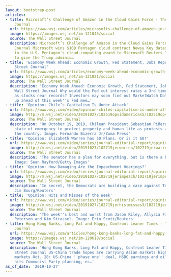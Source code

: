 ```yaml
---
layout: bootstrap-post
articles:
- title: Microsoft’s Challenge of Amazon in the Cloud Gains Force - The Wall Street
    Journal
  url: https://www.wsj.com/articles/microsofts-challenge-of-amazon-in-the-cloud-gains-force-11572208393
  image: https://images.wsj.net/im-121045/social
  source: The Wall Street Journal
  description: Microsoft’s Challenge of Amazon in the Cloud Gains Force The Wall Street
    Journal Microsoft wins $10B Pentagon cloud contract Newsy Key dates leading up
    to the U.S. Pentagon's cloud-computing award to Microsoft Reuters It’s impossible
    to give the Trump adminis…
- title: 'Economy Week Ahead: Economic Growth, Fed Statement, Jobs Report - The Wall
    Street Journal'
  url: https://www.wsj.com/articles/economy-week-ahead-economic-growth-fed-statement-jobs-report-11572202800
  image: https://images.wsj.net/im-121021/social
  source: The Wall Street Journal
  description: 'Economy Week Ahead: Economic Growth, Fed Statement, Jobs Report The
    Wall Street Journal Why would the Fed cut interest rates a 3rd time in a row even
    as stocks near records? Investors may soon find out MarketWatch Dollar trades
    up ahead of this week''s Fed mee…'
- title: 'Opinion: Chile’s Capitalism Is Under Attack'
  url: https://www.wsj.com/video/opinion-chiles-capitalism-is-under-attack/C74F8DEA-A534-496C-8480-16781E8197B3.html
  image: http://m.wsj.net/video/20191027/102519opvidamericas5/102519opvidamericas5_1280x720.jpg
  source: The Wall Street Journal
  description: 'On October 19, 2019, Chilean President Sebastian Piñera declared a
    state of emergency to protect property and human life as protests and riots rocked
    the country. Image: Fernando Bizerra Jr/Zuma Press'
- title: 'Opinion: Elizabeth Warren has 50 Plans. Or is it 60?'
  url: https://www.wsj.com/video/series/journal-editorial-report/opinion-elizabeth-warren-has-50-plans-or-is-it-60/60EB12BA-5F9F-4018-BD03-FD291106BDA6
  image: http://m.wsj.net/video/20191027/102719jerwarren/102719jerwarren_1280x720.jpg
  source: The Wall Street Journal
  description: 'The senator has a plan for everything, but is there a bottom line?
    Image: Sean Rayford/Getty Images'
- title: 'Opinion: How Damaging Are the Impeachment Hearings?'
  url: https://www.wsj.com/video/series/journal-editorial-report/opinion-how-damaging-are-the-impeachment-hearings/B780058B-C443-4069-B222-293067AEA5D6
  image: http://m.wsj.net/video/20191027/102719jerimpeach/102719jerimpeach_1280x720.jpg
  source: The Wall Street Journal
  description: 'In secret, the Democrats are building a case against Trump. Image:
    Jim Bourg/Reuters'
- title: 'Opinion: Hits and Misses of the Week'
  url: https://www.wsj.com/video/series/journal-editorial-report/opinion-hits-and-misses-of-the-week/C5E2072C-2D71-473C-9A34-32C23CA71384
  image: http://m.wsj.net/video/20191027/102719jerhistmisses3/102719jerhistmisses3_1280x720.jpg
  source: The Wall Street Journal
  description: 'The week''s best and worst from Jason Riley, Allysia Finley, Kyle
    Peterson and Kim Strassel. Image: Erin Scott/Reuters'
- title: Hong Kong Banks, Long Fat and Happy, Confront Leaner Times - The Wall Street
    Journal
  url: https://www.wsj.com/articles/hong-kong-banks-long-fat-and-happy-confront-leaner-times-11572174000
  image: https://images.wsj.net/im-120618/social
  source: The Wall Street Journal
  description: 'Hong Kong Banks, Long Fat and Happy, Confront Leaner Times The Wall
    Street Journal US-China trade hopes are carrying Asian markets higher CNN Asia
    markets Oct. 28: US-China ''phase one'' deal, HSBC earnings and oil CNBC Reality
    hits Communist Party planning, ec…'
as_of_date: '2019-10-27'
---
```


